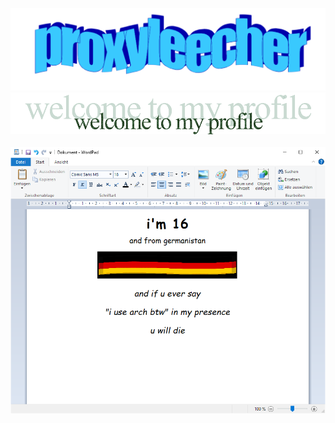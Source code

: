 <p align="center">
  <img src="myname.png"><br>
  <img src="greeting.png"><br>
  <br>
  <img src="wordpad.png">
</p>
